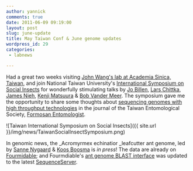 ```yaml
---
author: yannick
comments: true
date: 2011-06-09 09:19:00
layout: post
slug: june-update
title: May Taiwan Conf & June genome updates
wordpress_id: 29
categories: 
 - labnews

---
```


Had a great two weeks visiting [John Wang's lab at Academia Sinica, Taiwan](http://biodiv.sinica.edu.tw/en2007/index.php?pi=157), and join National Taiwan University's [International Symposium on Social Insects](http://twentomolsoc.blogspot.com/2011/03/international-symposium-on-social.html) for wonderfully stimulating talks by [Jo Billen](http://bio.kuleuven.be/ento/), [Lars Chittka](http://chittkalab.sbcs.qmul.ac.uk/), [James Nieh,](http://www-biology.ucsd.edu/labs/nieh/) [Kenji Matsuura](http://www.agr.okayama-u.ac.jp/LIECO/englishpage.html) & [Bob Vander Meer](http://ars.usda.gov/pandp/people/people.htm?personid=5796). The symposium gave me the opportunity to share some thoughts about [sequencing genomes with high throughput technologies](http://yannick.poulet.org/publications/wurm2011antGenomeBehindTheScenes.pdf) in the journal of the Taiwan Entomological Society, [Formosan Entomologist](http://140.112.100.38/english.htm).




![Taiwan International Symposium on Social Insects]({{ site.url }}/img/news/TaiwanSocialInsectSymposium.png)




 




In genomic news, the _Acromyrmex echinatior _leafcutter ant genome, led by [Sanne Nygaard](http://www1.bio.ku.dk/english/research/oe/cse/personer/sanne/) & [Koos Boosma](http://www1.bio.ku.dk/english/research/oe/cse/personer/koos/) is _in press_!  The data are already on [Fourmidable](http://www.antgenomes.org); and Fourmdiable's [ant genome BLAST interface](http://www.antgenomes.org) was updated to the latest [SequenceServer](http://www.sequenceserver.com).
